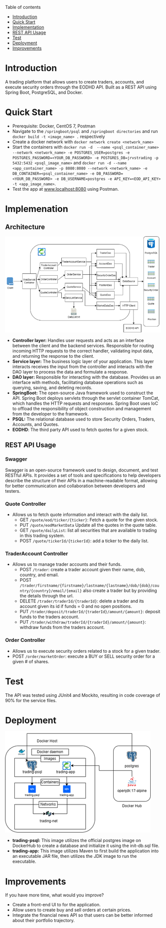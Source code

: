 Table of contents
* [Introduction](#Introduction)
* [Quick Start](#Quick-Start)
* [Implementation](#Implementation)
* [REST API Usage](#REST-API-Usage)
* [Test](#Test)
* [Deployment](#Deployment)
* [Improvements](#Improvements)


# Introduction
A trading platform that allows users to create traders, accounts, and execute security orders through the EODHD API.
Built as a REST API using Spring Boot, PostgreSQL, and Docker.

# Quick Start
- Prerequisite: Docker, CentOS 7, Postman
- Navigate to the `/springboot/psql` and `/springboot directories` and run `docker build -t <image_name> .` respectively
- Create a docker network with `docker network create <network_name>`
- Start the containers with `docker run -d  --name <psql_container_name> --network <network_name> -e POSTGRES_USER=postgres -e POSTGRES_PASSWORD=<YOUR_DB_PASSWORD> -e POSTGRES_DB=jrvstrading -p 5432:5432 <psql_image_name>` and `docker run -d --name <app_container_name> -p 8080:8080 --network <network_name> -e DB_CONTAINER=<psql_container_name> -e DB_PASSWORD=<YOUR_DB_PASSWORD> -e DB_USERNAME=postgres -e API_KEY=<EOD_API_KEY> -t <app_image_name>`.
- Test the app at www.localhost:8080 using Postman.

# Implemenation
## Architecture
![Untitled Diagram.drawio.png](assets%2FUntitled%20Diagram.drawio.png)
- **Controller layer:** Handles user requests and acts as an interface between the client and the backend services. Responsible for 
routing incoming HTTP requests to the correct handler, validating input data, and returning the response to the client.
- **Service layer:** The business logic layer of your application. This layer interacts receives the input from the controller
and interacts with the DAO layer to process the data and formulate a response.
- **DAO layer:** Responsible for interacting with the database. Provides us an interface with methods, facilitating database operations
such as querying, saving, and deleting records.
- **SpringBoot:** The open-source Java framework used to construct the API. Spring Boot deploys servlets through the servlet container TomCat, which 
handles the HTTP requests and responses. Spring Boot uses IoC to offload the responsibility of object construction and management from the developer to the framework.
- **PSQL:** The relational database used to store Security Orders, Traders, Accounts, and Quotes.
- **EODHD**: The third party API used to fetch quotes for a given stock.

## REST API Usage
### Swagger
Swagger is an open-source framework used to design, document, and test RESTful APIs. It provides a set of tools and specifications to help developers describe the structure of their APIs in a machine-readable format, allowing for better communication and collaboration between developers and testers.

### Quote Controller
- Allows us to fetch quote information and interact with the daily list.
  - GET `/quote/eod/ticker/{ticker}`: Fetch a quote for the given stock.
  - PUT `/quote/eodMarketData` Update all the quotes in the quote table.
  - GET `/quote/dailyList`: list all securities that are available to trading in this trading system.
  - POST `/quote/tickerId/{tickerId}`: add a ticker to the daily list.
### TraderAccount Controller
- Allows us to manage trader accounts and their funds.
  - POST `/trader`: create a trader account given their name, dob, country, and email.
  - POST `/trader/firstname/{firstname}/lastname/{lastname}/dob/{dob}/country/{country}/email/{email}` also create a trader but by providing the details through the url.
  - DELETE `/trader/traderId/{traderId}`: delete a trader and its account given its id if funds = 0 and no open positions.
  - PUT `/trader/deposit/traderId/{traderId}/amount/{amount}`: deposit funds to the traders account.
  - PUT `/trader/withdraw/traderId/{traderId}/amount/{amount}`: withdraw funds from the traders account.
### Order Controller
- Allows us to execute security orders related to a stock for a given trader.
- POST `/order/marketOrder`: execute a BUY or SELL security order for a given # of shares.

# Test
The API was tested using JUnit4 and Mockito, resulting in code coverage of 90% for the service files.

# Deployment
![docker diagram.drawio.png](assets%2Fdocker%20diagram.drawio.png)

- **trading-psql:** This image utilizes the official postgres image on DockerHub to create a database and initialize it using the init-db.sql file.
- **trading-app:** This image utilizes Maven to first build the application into an executable JAR file, then utilizes the JDK image to run the executable.

# Improvements
If you have more time, what would you improve?
- Create a front-end UI to for the application.
- Allow users to create buy and sell orders at certain prices.
- Integrate the financial news API so that users can be better informed about their portfolio trajectory.
